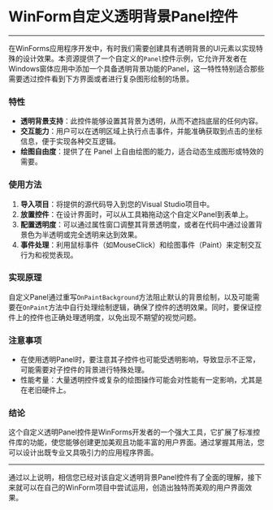 # WinForm自定义透明背景Panel控件

---

在WinForms应用程序开发中，有时我们需要创建具有透明背景的UI元素以实现特殊的设计效果。本资源提供了一个自定义的`Panel`控件示例，它允许开发者在Windows窗体应用中添加一个具备透明背景功能的Panel，这一特性特别适合那些需要透过控件看到下方界面或者进行复杂图形绘制的场景。

### 特性

- **透明背景支持**：此控件能够设置其背景为透明，从而不遮挡底层的任何内容。
- **交互能力**：用户可以在透明区域上执行点击事件，并能准确获取到点击的坐标信息，便于实现各种交互逻辑。
- **绘图自由度**：提供了在 Panel 上自由绘图的能力，适合动态生成图形或特效的需要。

### 使用方法

1. **导入项目**：将提供的源代码导入到您的Visual Studio项目中。
2. **放置控件**：在设计界面时，可以从工具箱拖动这个自定义Panel到表单上。
3. **配置透明度**：可以通过属性窗口调整其背景透明度，或者在代码中通过设置背景色为半透明或完全透明来达到效果。
4. **事件处理**：利用鼠标事件（如MouseClick）和绘图事件（Paint）来定制交互行为和视觉表现。

### 实现原理

自定义Panel通过重写`OnPaintBackground`方法阻止默认的背景绘制，以及可能需要在`OnPaint`方法中自行处理绘制逻辑，确保了控件的透明效果。同时，要保证控件上的控件也正确处理透明度，以免出现不期望的视觉问题。

### 注意事项

- 在使用透明Panel时，要注意其子控件也可能受透明影响，导致显示不正常，可能需要对子控件的背景进行特殊处理。
- 性能考量：大量透明控件或复杂的绘图操作可能会对性能有一定影响，尤其是在老旧硬件上。

### 结论

这个自定义透明Panel控件是WinForms开发者的一个强大工具，它扩展了标准控件库的功能，使您能够创建更加美观且功能丰富的用户界面。通过掌握其用法，您可以设计出既专业又具吸引力的应用程序界面。

---

通过以上说明，相信您已经对该自定义透明背景Panel控件有了全面的理解，接下来就可以在自己的WinForm项目中尝试运用，创造出独特而美观的用户界面效果。
